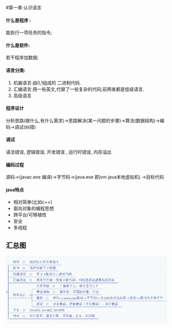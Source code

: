 #第一章:认识语言 
#### 什么是程序 :
能执行一项任务的指令;
#### 什么是软件:
若干程序加数据;
#### 语言分类:
1. 机器语言:由0,1组成的 二进制代码.
2. 汇编语言:用一些英文,代替了一些复杂的代码;前两者都是低级语言.
3. 高级语言
#### 程序设计
分析思路(做什么,有什么需求)->思路解决(某一问题的步骤)->算法(数据结构)->编码->调试(纠错)
#### 调试 ####
语法错误, 逻辑错误, 开发错误 , 运行时错误, 内存溢出
####  编码过程
源码->(javac.exe 编译)->字节码->(java.exe 即jvm   java本地虚拟机) ->目标代码
#### java特点 ####
- 相对简单(比如c++)
- 面向对象的编程思想
- 跨平台/可移植性
- 安全
- 多线程

## 汇总图 ##
![](img/java1.png)